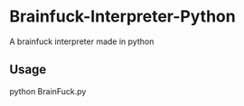 # Brainfuck-Interpreter-Python
A brainfuck interpreter made in python
## Usage
python BrainFuck.py <filename>

